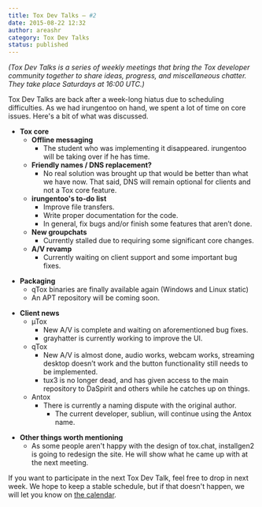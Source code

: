 ```yaml
---
title: Tox Dev Talks – #2
date: 2015-08-22 12:32
author: areashr
category: Tox Dev Talks
status: published
---
```


_(Tox Dev Talks is a series of weekly meetings that bring the Tox
developer community together to share ideas, progress,
and miscellaneous chatter. They take place Saturdays at 16:00 UTC.)_

Tox Dev Talks are back after a week-long hiatus due to scheduling
difficulties. As we had irungentoo on hand, we spent a lot of time on
core issues. Here's a bit of what was discussed.

- **Tox core**
  - **Offline messaging**
    - The student who was implementing it disappeared. irungentoo
      will be taking over if he has time.
  - **Friendly names / DNS replacement?**
    - No real solution was brought up that would be better than
      what we have now. That said, DNS will remain optional for
      clients and not a Tox core feature.
  - **irungentoo's to-do list**
    - Improve file transfers.
    - Write proper documentation for the code.
    - In general, fix bugs and/or finish some features that aren’t
      done.
  - **New groupchats**
    - Currently stalled due to requiring some significant core
      changes.
  - **A/V revamp**
    - Currently waiting on client support and some important bug
      fixes.

<!-- -->

- **Packaging**
  - qTox binaries are finally available again (Windows and Linux
    static)
  - An APT repository will be coming soon.

<!-- -->

- **Client news**
  - µTox
    - New A/V is complete and waiting on aforementioned bug fixes.
    - grayhatter is currently working to improve the UI.
  - qTox
    - New A/V is almost done, audio works, webcam works, streaming
      desktop doesn’t work and the button functionality still
      needs to be implemented.
    - tux3 is no longer dead, and has given access to the main
      repository to DaSpirit and others while he catches up on
      things.
  - Antox
    - There is currently a naming dispute with the original
      author.
      - The current developer, subliun, will continue using the
        Antox name.

<!-- -->

- **Other things worth mentioning**
  - As some people aren't happy with the design of tox.chat,
    installgen2 is going to redesign the site. He will show what he
    came up with at the next meeting.

If you want to participate in the next Tox Dev Talk, feel free to drop
in next week. We hope to keep a stable schedule, but if that doesn't
happen, we will let you know on [the calendar](/events).
